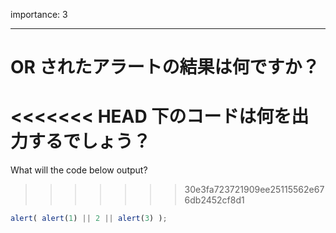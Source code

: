 importance: 3

---

# OR されたアラートの結果は何ですか？

<<<<<<< HEAD
下のコードは何を出力するでしょう？
=======
What will the code below output?
>>>>>>> 30e3fa723721909ee25115562e676db2452cf8d1

```js
alert( alert(1) || 2 || alert(3) );
```
